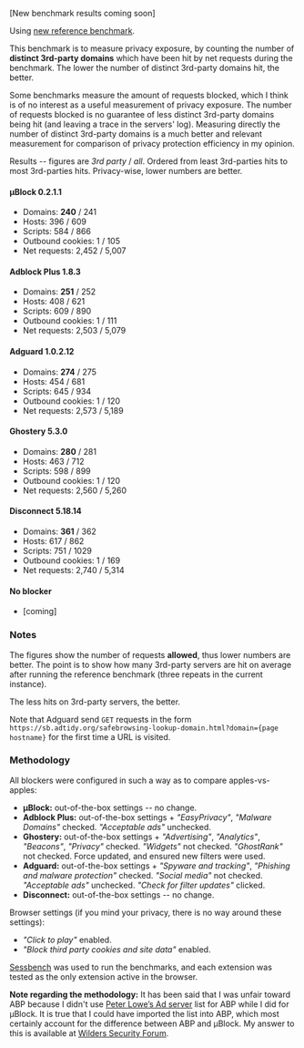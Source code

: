[New benchmark results coming soon]

Using [new reference benchmark](/gorhill/uBlock/wiki/Reference-benchmark).

This benchmark is to measure privacy exposure, by counting the number of **distinct 3rd-party domains** which
have been hit by net requests during the benchmark. The lower the number of distinct 3rd-party domains hit, the better.

Some benchmarks measure the amount of requests blocked, which I think is of no interest as a useful
measurement of privacy exposure. The number of requests blocked is no guarantee of less distinct 3rd-party domains being hit (and leaving a trace in the servers' log). Measuring directly the number of distinct 3rd-party domains is a much better and relevant measurement for comparison of privacy protection efficiency in my opinion.

Results -- figures are *3rd party* / *all*. Ordered from least 3rd-parties hits to most 3rd-parties hits. Privacy-wise, lower numbers are better.

#### µBlock 0.2.1.1

- Domains: **240** / 241
- Hosts: 396 / 609
- Scripts: 584 / 866
- Outbound cookies: 1 / 105
- Net requests: 2,452 / 5,007

#### Adblock Plus 1.8.3

- Domains: **251** / 252
- Hosts: 408 / 621
- Scripts: 609 / 890
- Outbound cookies: 1 / 111
- Net requests: 2,503 / 5,079

#### Adguard 1.0.2.12

- Domains: **274** / 275
- Hosts: 454 / 681
- Scripts: 645 / 934
- Outbound cookies: 1 / 120
- Net requests: 2,573 / 5,189

#### Ghostery 5.3.0

- Domains: **280** / 281
- Hosts: 463 / 712
- Scripts: 598 / 899
- Outbound cookies: 1 / 120
- Net requests: 2,560 / 5,260

#### Disconnect 5.18.14

- Domains: **361** / 362
- Hosts: 617 / 862
- Scripts: 751 / 1029
- Outbound cookies: 1 / 169
- Net requests: 2,740 / 5,314

#### No blocker

- [coming]

### Notes

The figures show the number of requests **allowed**, thus lower numbers are better. 
The point is to show how many 3rd-party servers are hit on average after running 
the reference benchmark (three repeats in the current instance).

The less hits on 3rd-party servers, the better.

Note that Adguard send `GET` requests in the form `https://sb.adtidy.org/safebrowsing-lookup-domain.html?domain={page hostname}` for the first time a URL is visited.

### Methodology

All blockers were configured in such a way as to compare apples-vs-apples:

- **µBlock:** out-of-the-box settings -- no change.
- **Adblock Plus:** out-of-the-box settings + _"EasyPrivacy"_, _"Malware Domains"_ checked. _"Acceptable ads"_ unchecked.
- **Ghostery:** out-of-the-box settings + _"Advertising"_, _"Analytics"_, _"Beacons"_, _"Privacy"_ checked. _"Widgets"_ not checked. _"GhostRank"_ not checked. Force updated, and ensured new filters were used.
- **Adguard:** out-of-the-box settings + _"Spyware and tracking"_, _"Phishing and malware protection"_ checked. _"Social media"_ not checked. _"Acceptable ads"_ unchecked. _"Check for filter updates"_ clicked.
- **Disconnect:** out-of-the-box settings -- no change.

Browser settings (if you mind your privacy, there is no way around these settings):
- _"Click to play"_ enabled.
- _"Block third party cookies and site data"_ enabled.

[Sessbench](https://github.com/gorhill/sessbench) was used to run the benchmarks, 
and each extension was tested as the only extension active in the browser.

**Note regarding the methodology:** It has been said that I was unfair toward ABP because I didn't
use [Peter Lowe’s Ad server](http://pgl.yoyo.org/) list for ABP while I did for µBlock. It is
true that I could have imported the list into ABP, which most certainly account for the difference
between ABP and µBlock. My answer to this is available at [Wilders Security Forum](http://www.wilderssecurity.com/threads/%C2%B5block-a-lean-and-fast-blocker.365273/page-3#post-2386023).